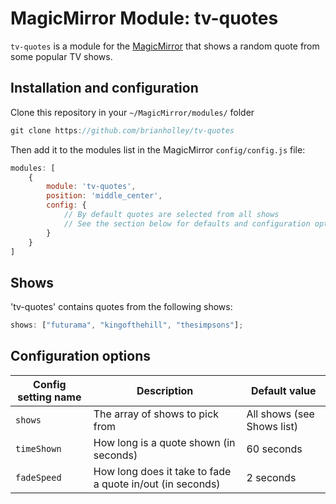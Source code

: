 # MagicMirror Module: tv-quotes

`tv-quotes` is a module for the [MagicMirror](https://github.com/MichMich/MagicMirror) that shows a random quote from some popular TV shows.

## Installation and configuration
Clone this repository in your `~/MagicMirror/modules/` folder
````javascript
git clone https://github.com/brianholley/tv-quotes
````

Then add it to the modules list in the MagicMirror `config/config.js` file:
````javascript
modules: [
    {
        module: 'tv-quotes',
        position: 'middle_center',
        config: {
            // By default quotes are selected from all shows
            // See the section below for defaults and configuration options 
        }
    }
]
````

## Shows

'tv-quotes' contains quotes from the following shows:

````javascript
shows: ["futurama", "kingofthehill", "thesimpsons"];
````

## Configuration options

<table>
	<thead>
		<tr>
			<th>Config setting name</th>
			<th>Description</th>
			<th>Default value</th>
		</tr>
	</thead>
	<tbody>
		<tr>
			<td><code>shows</code></td>
			<td>The array of shows to pick from</td>
			<td>All shows (see Shows list)</td>
		</tr>
		<tr>
			<td><code>timeShown</code></td>
			<td>How long is a quote shown (in seconds)</td>
			<td>60 seconds</td>
		</tr>
		<tr>
			<td><code>fadeSpeed</code></td>
			<td>How long does it take to fade a quote in/out (in seconds)</td>
			<td>2 seconds</td>
		</tr>
	</tbody>
</table>
